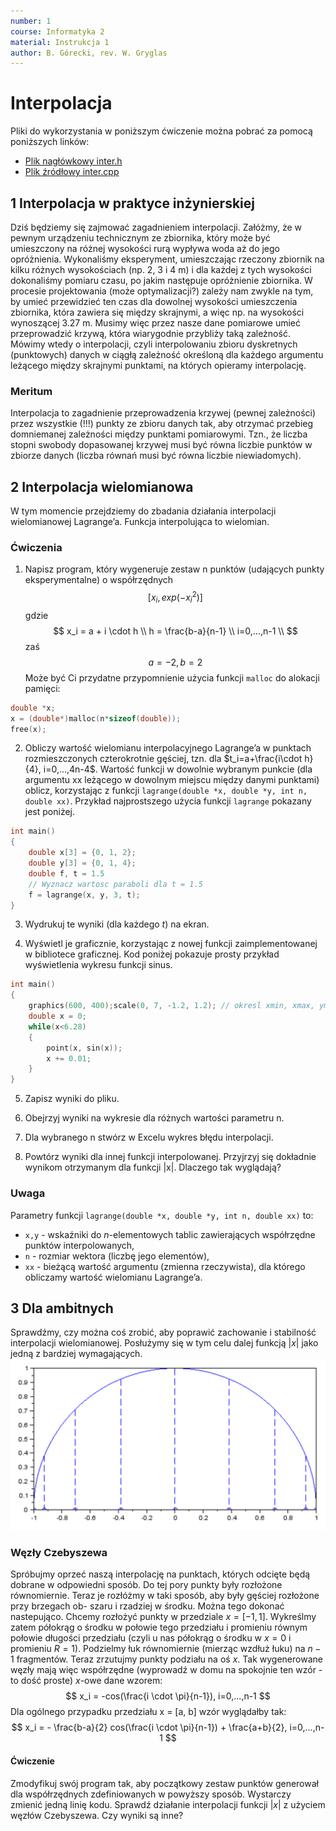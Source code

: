 ```yaml
---
number: 1
course: Informatyka 2
material: Instrukcja 1
author: B. Górecki, rev. W. Gryglas
---
```


# Interpolacja

Pliki do wykorzystania w poniższym ćwiczenie można pobrać za pomocą poniższych linków:

 - [Plik nagłówkowy inter.h](http://ccfd.github.io/courses/code/info2/inter.h)
 - [Plik źródłowy inter.cpp](http://ccfd.github.io/courses/code/info2/inter.cpp)


## 1 Interpolacja w praktyce inżynierskiej

Dziś będziemy się zajmować zagadnieniem interpolacji. Załóżmy, że w pewnym urządzeniu technicznym ze zbiornika, który może być umieszczony na różnej wysokości rurą wypływa woda aż do jego opróżnienia. Wykonaliśmy eksperyment, umieszczając rzeczony zbiornik na kilku różnych wysokościach (np. 2, 3 i 4 m) i dla każdej z tych wysokości dokonaliśmy pomiaru czasu, po jakim następuje opróżnienie zbiornika. W procesie projektowania (może optymalizacji?) zależy nam zwykle na tym, by umieć przewidzieć ten czas dla dowolnej wysokości umieszczenia zbiornika, która zawiera się między skrajnymi, a więc np. na wysokości wynoszącej 3.27 m. Musimy więc przez nasze dane pomiarowe umieć przeprowadzić krzywą, która wiarygodnie przybliży taką zależność. Mówimy wtedy o interpolacji, czyli interpolowaniu zbioru dyskretnych (punktowych) danych w ciągłą zależność określoną dla każdego argumentu leżącego między skrajnymi punktami, na których opieramy interpolację.

### Meritum
Interpolacja to zagadnienie przeprowadzenia krzywej (pewnej zależności) przez wszystkie (!!!) punkty ze zbioru danych tak, aby otrzymać przebieg domniemanej zależności między punktami pomiarowymi. Tzn., że liczba stopni swobody dopasowanej krzywej musi być równa liczbie punktów w zbiorze danych (liczba równań musi być równa liczbie niewiadomych).

## 2 Interpolacja wielomianowa

W tym momencie przejdziemy do zbadania działania interpolacji wielomianowej
Lagrange’a. Funkcja interpolująca to wielomian.

### Ćwiczenia
1. Napisz program, który wygeneruje zestaw n punktów (udających punkty eksperymentalne) o współrzędnych 
$$[x_i, exp(-x_i^2)]$$ 
gdzie 
$$ x_i = a + i \cdot h \\ h = \frac{b-a}{n-1} \\ i=0,...,n-1 \\ $$
zaś $$a=-2, b=2$$
Może być Ci przydatne przypomnienie użycia funkcji `malloc` do alokacji pamięci:
```c++
double *x;
x = (double*)malloc(n*sizeof(double));
free(x);
```

2. Obliczy wartość wielomianu interpolacyjnego Lagrange’a w punktach rozmieszczonych czterokrotnie gęściej, tzn. dla $t_i=a+\frac{i\cdot h}{4}, i=0,...,4n-4$. Wartość funkcji w dowolnie wybranym punkcie (dla argumentu xx leżącego w dowolnym miejscu między danymi punktami) oblicz, korzystając z funkcji `lagrange(double *x, double *y, int n, double xx)`. Przykład najprostszego użycia funkcji `lagrange` pokazany jest poniżej.
```c++
int main()
{
    double x[3] = {0, 1, 2};
    double y[3] = {0, 1, 4};
    double f, t = 1.5
    // Wyznacz wartosc paraboli dla t = 1.5
    f = lagrange(x, y, 3, t);
}
```

3. Wydrukuj te wyniki (dla każdego $t$) na ekran.

4. Wyświetl je graficznie, korzystając z nowej funkcji zaimplementowanej w bibliotece graficznej. Kod poniżej pokazuje prosty przykład wyświetlenia wykresu funkcji sinus.
```c++
int main()
{
    graphics(600, 400);scale(0, 7, -1.2, 1.2); // okresl xmin, xmax, ymin, ymax
    double x = 0;
    while(x<6.28)
    {
        point(x, sin(x));
        x += 0.01;
    }
}
```

5. Zapisz wyniki do pliku.

6. Obejrzyj wyniki na wykresie dla różnych wartości parametru n.

7. Dla wybranego n stwórz w Excelu wykres błędu interpolacji.

8. Powtórz wyniki dla innej funkcji interpolowanej. Przyjrzyj się dokładnie wynikom otrzymanym dla funkcji |x|. Dlaczego tak wyglądają?

### Uwaga
Parametry funkcji `lagrange(double *x, double *y, int n, double xx)` to:

- `x,y` - wskaźniki do $n$-elementowych tablic zawierających współrzędne punktów interpolowanych,
- `n` - rozmiar wektora (liczbę jego elementów),
- `xx` - bieżącą wartość argumentu (zmienna rzeczywista), dla którego obliczamy wartość wielomianu Lagrange’a.

## 3 Dla ambitnych
Sprawdźmy, czy można coś zrobić, aby poprawić zachowanie i stabilność interpolacji wielomianowej. Posłużymy się w tym celu dalej funkcją $|x|$ jako jedną z bardziej wymagających.
![ ](figures/info2/inst1/chebyshev_nodes.png  "Ilustracja generacji węzłów Czebyszewa")

### Węzły Czebyszewa
Spróbujmy oprzeć naszą interpolację na punktach, których odcięte będą dobrane w odpowiedni sposób. Do tej pory punkty były rozłożone równomiernie. Teraz je rozłóżmy w taki sposób, aby były gęściej rozłożone przy brzegach ob-
szaru i rzadziej w środku. Można tego dokonać nastepująco. Chcemy rozłożyć punkty w przedziale $x = [−1, 1]$. Wykreślmy zatem półokrąg o środku w połowie tego przedziału i promieniu równym połowie długości przedziału (czyli u nas półokrąg o środku w $x = 0$ i promieniu $R = 1$). Podzielmy łuk równomiernie (mierząc wzdłuż łuku) na $n − 1$ fragmentów. Teraz zrzutujmy punkty podziału na oś $x$. Tak wygenerowane węzły mają więc współrzędne (wyprowadź w domu na spokojnie ten wzór - to dość proste) $x$-owe dane wzorem:
$$
x_i = -cos(\frac{i \cdot \pi}{n-1}),  i=0,...,n-1
$$
Dla ogólnego przypadku przedziału x = [a, b] wzór wyglądałby tak:
$$
x_i = - \frac{b-a}{2} cos(\frac{i \cdot \pi}{n-1}) + \frac{a+b}{2},  i=0,...,n-1
$$

#### Ćwiczenie
Zmodyfikuj swój program tak, aby początkowy zestaw punktów generował dla współrzędnych zdefiniowanych w powyższy sposób. Wystarczy zmienić jedną linię kodu. Sprawdź działanie interpolacji funkcji $|x|$ z użyciem węzłów Czebyszewa. Czy wyniki są inne?
